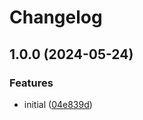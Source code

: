 # Changelog

## 1.0.0 (2024-05-24)


### Features

* initial ([04e839d](https://github.com/Seldszar/Talki/commit/04e839df1a649b875782527e111fdee0b6006982))
